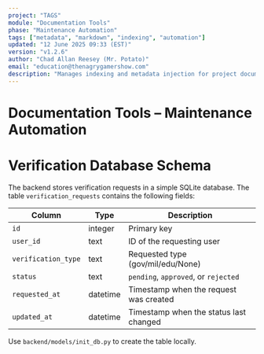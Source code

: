 ```yaml
---
project: "TAGS"
module: "Documentation Tools"
phase: "Maintenance Automation"
tags: ["metadata", "markdown", "indexing", "automation"]
updated: "12 June 2025 09:33 (EST)"
version: "v1.2.6"
author: "Chad Allan Reesey (Mr. Potato)"
email: "education@thenagrygamershow.com"
description: "Manages indexing and metadata injection for project documentation."
---
```


# Documentation Tools – Maintenance Automation
<!--
Project: DevOnboarder
File: verification_database.md
Purpose: Schema description for verification tracking
Updated: 07 Jun 2025
Version: v0.1.0
-->

# Verification Database Schema

The backend stores verification requests in a simple SQLite database. The table
`verification_requests` contains the following fields:

| Column            | Type    | Description                                |
|-------------------|---------|--------------------------------------------|
| `id`              | integer | Primary key                                |
| `user_id`         | text    | ID of the requesting user                  |
| `verification_type` | text  | Requested type (gov/mil/edu/None)          |
| `status`          | text    | `pending`, `approved`, or `rejected`       |
| `requested_at`    | datetime | Timestamp when the request was created     |
| `updated_at`      | datetime | Timestamp when the status last changed     |

Use `backend/models/init_db.py` to create the table locally.
